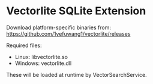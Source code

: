 # Vectorlite SQLite Extension

Download platform-specific binaries from: https://github.com/1yefuwang1/vectorlite/releases

Required files:
- Linux: libvectorlite.so
- Windows: vectorlite.dll

These will be loaded at runtime by VectorSearchService.
